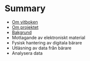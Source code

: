 # Summary

* [Om vitboken](README.md)
* [Om projektet](om_projektet.md)
* [Bakgrund](bakgrund.md)
* Mottagande av elektroniskt material
* Fysisk hantering av digitala bärare
* Utläsning av data från bärare
* Analysera data

